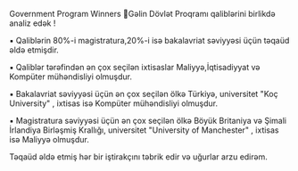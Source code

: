 Government Program Winners
🚀Gəlin Dövlət Proqramı qaliblərini birlikdə analiz edək !

▪️ Qaliblərin 80%-i magistratura,20%-i isə bakalavriat səviyyəsi üçün təqaüd əldə etmişdir.

▪️ Qaliblər tərəfindən ən çox seçilən ixtisaslar Maliyyə,İqtisadiyyat və Kompüter mühəndisliyi olmuşdur.


▪️ Bakalavriat səviyyəsi üçün ən çox seçilən ölkə Türkiyə, universitet "Koç University" , ixtisas isə Kompüter mühəndisliyi olmuşdur.


▪️ Magistratura səviyyəsi üçün ən çox seçilən ölkə Böyük Britaniya və Şimali İrlandiya Birləşmiş Krallığı, universitet "University of Manchester" , ixtisas isə Maliyyə olmuşdur.

Təqaüd əldə etmiş hər bir iştirakçını təbrik edir və uğurlar arzu edirəm.
